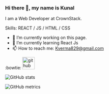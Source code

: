 ### Hi there 👋, my name is Kunal

I am a Web Developer at CrownStack.

Skills: REACT / JS / HTML / CSS

- 🔭 I’m currently working on this page. 
- 🌱 I’m currently learning React Js 
- 📫 How to reach me: Kverma829@gmail.com 


:bowtie: [<img src='https://cdn.jsdelivr.net/npm/simple-icons@3.0.1/icons/github.svg' alt='github' height='40'>](https://github.com/Kunalvemra0412)  

![GitHub stats](https://github-readme-stats.vercel.app/api?username=Kunalvemra0412&show_icons=true)  

![GitHub metrics](https://metrics.lecoq.io/Kunalvemra0412)  





